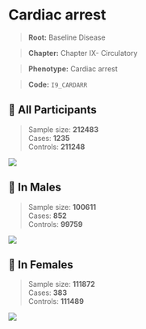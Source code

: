 # Cardiac arrest

> **Root:** Baseline Disease  

> **Chapter:** Chapter IX- Circulatory  

> **Phenotype:** Cardiac arrest  

> **Code:** `I9_CARDARR`

## 🧪 All Participants  
> Sample size: **212483**  
> Cases: **1235**  
> Controls: **211248**
<img src="/Disease/Figures/ALL/Incidence/I9_CARDARR.png"/>
<CsvTable src="/Disease/Data/ALL/Incidence/COX_I9_CARDARR.csv" label="🔍 View full results" />

## 👨 In Males  
> Sample size: **100611**  
> Cases: **852**  
> Controls: **99759**
<img src="/Disease/Figures/Male/Incidence/I9_CARDARR.png"/>
<CsvTable src="/Disease/Data/Male/Incidence/COX_I9_CARDARR.csv" label="🔍 View full results" />

## 👩 In Females  
> Sample size: **111872**  
> Cases: **383**  
> Controls: **111489**
<img src="/Disease/Figures/Female/Incidence/I9_CARDARR.png"/>
<CsvTable src="/Disease/Data/Female/Incidence/COX_I9_CARDARR.csv" label="🔍 View full results" />

